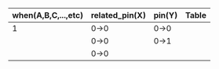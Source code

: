 


| when(A,B,C,...,etc) | related_pin(X) | pin(Y) | Table |
| ------------------- | -------------- | ------ | ----- |
| 1                   | 0->0           | 0->0   |       |
|                     | 0->0           | 0->1   |       |
|                     | 0->0           |        |       |
